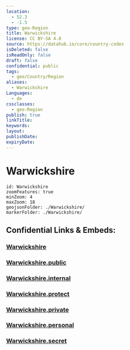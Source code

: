 ```yaml
---
location:
  - 52.3
  - -1.5
type: geo-Region
title: Warwickshire
license: CC BY-SA 4.0
source: https://datahub.io/core/country-codes
isDeleted: false
isReadOnly: false
draft: false
confidential: public
tags:
  - geo/Country/Region
aliases:
  - Warwickshire
Languages:
  - de
cssclasses:
  - geo-Region
publish: true
linkTitle:
keywords:
layout:
publishDate:
expiryDate:
---
```


# Warwickshire

```leaflet
id: Warwickshire
zoomFeatures: true 
minZoom: 4 
maxZoom: 18
geojsonFolder: ./Warwickshire/
markerFolder: ./Warwickshire/
```


## Confidential Links & Embeds: 

### [Warwickshire](/_Standards/Earth/Continent/Europe/Europe~North/UK/England/Regions~England/West_Midlands,Region/Warwickshire.md) 

### [Warwickshire.public](/_public/Earth/Continent/Europe/Europe~North/UK/England/Regions~England/West_Midlands,Region/Warwickshire.public.md) 

### [Warwickshire.internal](/_internal/Earth/Continent/Europe/Europe~North/UK/England/Regions~England/West_Midlands,Region/Warwickshire.internal.md) 

### [Warwickshire.protect](/_protect/Earth/Continent/Europe/Europe~North/UK/England/Regions~England/West_Midlands,Region/Warwickshire.protect.md) 

### [Warwickshire.private](/_private/Earth/Continent/Europe/Europe~North/UK/England/Regions~England/West_Midlands,Region/Warwickshire.private.md) 

### [Warwickshire.personal](/_personal/Earth/Continent/Europe/Europe~North/UK/England/Regions~England/West_Midlands,Region/Warwickshire.personal.md) 

### [Warwickshire.secret](/_secret/Earth/Continent/Europe/Europe~North/UK/England/Regions~England/West_Midlands,Region/Warwickshire.secret.md)

